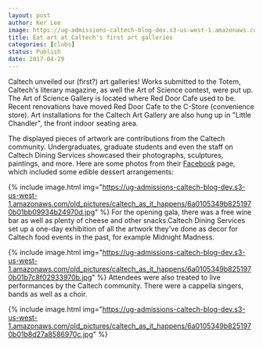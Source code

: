 ```yaml
---
layout: post
author: Ker Lee
image: https://ug-admissions-caltech-blog-dev.s3-us-west-1.amazonaws.com/old_pictures/caltech_as_it_happens/6a0105349b8251970b01bb09934b57970d.jpg
title: Eat art at Caltech's first art galleries
categories: [clubs]
status: Publish
date: 2017-04-29
---
```


Caltech unveiled our (first?) art galleries! Works submitted to the Totem, Caltech's literary magazine, as well the Art of Science contest, were put up. The Art of Science Gallery is located where Red Door Cafe used to be. Recent renovations have moved Red Door Cafe to the C-Store (convenience store). Art installations for the Caltech Art Gallery are also hung up in "Little Chandler", the front indoor seating area.

The displayed pieces of artwork are contributions from the Caltech community. Undergraduates, graduate students and even the staff on Caltech Dining Services showcased their photographs, sculptures, paintings, and more. Here are some photos from their <a href="https://www.facebook.com/pg/Caltechdining/photos/?tab=album&amp;album_id=745947788919636">Facebook</a> page, which included some edible dessert arrangements:


{% include image.html img="https://ug-admissions-caltech-blog-dev.s3-us-west-1.amazonaws.com/old_pictures/caltech_as_it_happens/6a0105349b8251970b01bb09934b24970d.jpg" %}
For the opening gala, there was a free wine bar as well as plenty of cheese and other snacks.Caltech Dining Services set up a one-day exhibition of all the artwork they've done as decor for Caltech food events in the past, for example Midnight Madness.


{% include image.html img="https://ug-admissions-caltech-blog-dev.s3-us-west-1.amazonaws.com/old_pictures/caltech_as_it_happens/6a0105349b8251970b01b7c8f02933970b.jpg" %}
Attendees were also treated to live performances by the Caltech community. There were a cappella singers, bands as well as a choir.


{% include image.html img="https://ug-admissions-caltech-blog-dev.s3-us-west-1.amazonaws.com/old_pictures/caltech_as_it_happens/6a0105349b8251970b01b8d27a8586970c.jpg" %}
